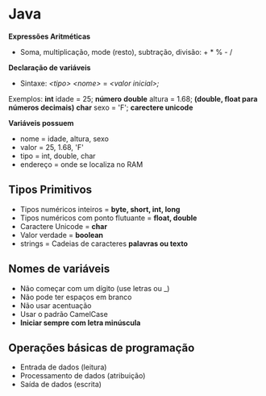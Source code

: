 # Java

**Expressões Aritméticas**
- Soma, multiplicação, mode (resto), subtração, divisão: + * % - /

**Declaração de variáveis**
- Sintaxe: *<*tipo*>* *<*nome*>* = *<*valor inicial*>;*

Exemplos:
**int** idade = 25; **número**
**double** altura = 1.68; **(double, float para números decimais)**
**char** sexo = 'F'; **carectere unicode**

**Variáveis possuem**
- nome = idade, altura, sexo
- valor = 25, 1.68, 'F'
- tipo = int, double, char
- endereço = onde se localiza no RAM

## Tipos Primitivos
 - Tipos numéricos inteiros = **byte, short, int, long**
 - Tipos numéricos com ponto flutuante = **float, double**
 - Caractere Unicode = **char**
 - Valor verdade = **boolean**
 - strings = Cadeias de caracteres **palavras ou texto**
 
 ## Nomes de variáveis
 - Não começar com um dígito (use letras ou _)
 - Não pode ter espaços em branco
 - Não usar acentuação 
 - Usar o padrão CamelCase 
 - **Iniciar sempre com letra minúscula**
 
 ## Operações básicas de programação
 - Entrada de dados (leitura)
 - Processamento de dados (atribuição)
 - Saída de dados (escrita)
 
 
